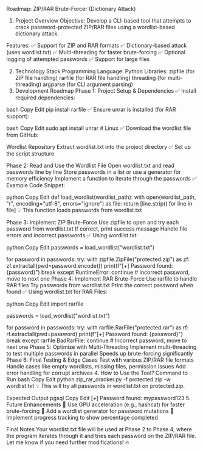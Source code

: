 Roadmap: ZIP/RAR Brute-Forcer (Dictionary Attack)
1. Project Overview
Objective:
Develop a CLI-based tool that attempts to crack password-protected ZIP/RAR files using a wordlist-based dictionary attack.

Features:
✅ Support for ZIP and RAR formats
✅ Dictionary-based attack (uses wordlist.txt)
✅ Multi-threading for faster brute-forcing
✅ Optional logging of attempted passwords
✅ Support for large files

2. Technology Stack
Programming Language: Python
Libraries:
zipfile (for ZIP file handling)
rarfile (for RAR file handling)
threading (for multi-threading)
argparse (for CLI argument parsing)
3. Development Roadmap
Phase 1: Project Setup & Dependencies
✅ Install required dependencies:

bash
Copy
Edit
pip install rarfile
✅ Ensure unrar is installed (for RAR support):

bash
Copy
Edit
sudo apt install unrar  # Linux
✅ Download the wordlist file from GitHub:

Wordlist Repository
Extract wordlist.txt into the project directory
✅ Set up the script structure

Phase 2: Read and Use the Wordlist File
Open wordlist.txt and read passwords line by line
Store passwords in a list or use a generator for memory efficiency
Implement a function to iterate through the passwords
✅ Example Code Snippet:

python
Copy
Edit
def load_wordlist(wordlist_path):
    with open(wordlist_path, "r", encoding="utf-8", errors="ignore") as file:
        return [line.strip() for line in file]
💡 This function loads passwords from wordlist.txt

Phase 3: Implement ZIP Brute-Force
Use zipfile to open and try each password from wordlist.txt
If correct, print success message
Handle file errors and incorrect passwords
✅ Using wordlist.txt:

python
Copy
Edit
passwords = load_wordlist("wordlist.txt")

for password in passwords:
    try:
        with zipfile.ZipFile("protected.zip") as zf:
            zf.extractall(pwd=password.encode())
            print(f"[+] Password found: {password}")
            break
    except RuntimeError:
        continue  # Incorrect password, move to next one
Phase 4: Implement RAR Brute-Force
Use rarfile to handle RAR files
Try passwords from wordlist.txt
Print the correct password when found
✅ Using wordlist.txt for RAR Files:

python
Copy
Edit
import rarfile

passwords = load_wordlist("wordlist.txt")

for password in passwords:
    try:
        with rarfile.RarFile("protected.rar") as rf:
            rf.extractall(pwd=password)
            print(f"[+] Password found: {password}")
            break
    except rarfile.BadRarFile:
        continue  # Incorrect password, move to next one
Phase 5: Optimize with Multi-Threading
Implement multi-threading to test multiple passwords in parallel
Speeds up brute-forcing significantly
Phase 6: Final Testing & Edge Cases
Test with various ZIP/RAR file formats
Handle cases like empty wordlists, missing files, permission issues
Add error handling for corrupt archives
4. How to Use the Tool?
Command to Run
bash
Copy
Edit
python zip_rar_cracker.py -f protected.zip -w wordlist.txt
💡 This will try all passwords in wordlist.txt on protected.zip.

Expected Output
pgsql
Copy
Edit
[+] Password found: mypassword123
5. Future Enhancements
🚀 Use GPU acceleration (e.g., hashcat) for faster brute-forcing
🚀 Add a wordlist generator for password mutations
🚀 Implement progress tracking to show percentage completed

Final Notes
Your wordlist.txt file will be used at Phase 2 to Phase 4, where the program iterates through it and tries each password on the ZIP/RAR file. Let me know if you need further modifications! 🔥
